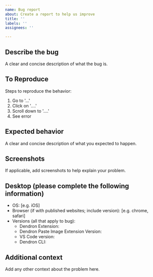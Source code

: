 ```yaml
---
name: Bug report
about: Create a report to help us improve
title: ''
labels: ''
assignees: ''

---
```


## Describe the bug

A clear and concise description of what the bug is.

## To Reproduce

Steps to reproduce the behavior:

1. Go to '...'
2. Click on '....'
3. Scroll down to '....'
4. See error

## Expected behavior

A clear and concise description of what you expected to happen.

## Screenshots

If applicable, add screenshots to help explain your problem.

## Desktop (please complete the following information)

- OS: [e.g. iOS]
- Browser (if with published websites; include version): [e.g. chrome, safari]
- Versions (all that apply to bug):
  - Dendron Extension:
  - Dendron Paste Image Extension Version:
  - VS Code version:
  - Dendron CLI:

## Additional context

Add any other context about the problem here.
